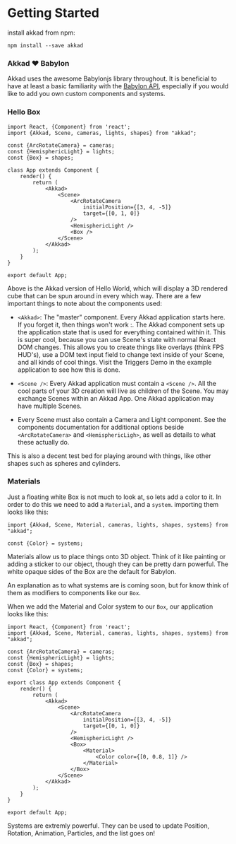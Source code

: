 Getting Started
===============

install akkad from npm:

```
npm install --save akkad
```

### Akkad :heart: Babylon

Akkad uses the awesome Babylonjs library throughout. It is beneficial to have at least a basic familiarity with the [Babylon API](http://doc.babylonjs.com/), especially if you would like to add you own custom components and systems.

### Hello Box

```
import React, {Component} from 'react';
import {Akkad, Scene, cameras, lights, shapes} from "akkad";

const {ArcRotateCamera} = cameras;
const {HemisphericLight} = lights;
const {Box} = shapes;

class App extends Component {
    render() {
        return (
            <Akkad>
                <Scene>
                    <ArcRotateCamera
                        initialPosition={[3, 4, -5]}
                        target={[0, 1, 0]}
                    />
                    <HemisphericLight />
                    <Box />
                </Scene>
            </Akkad>
        );
    }
}

export default App;
```

Above is the Akkad version of Hello World, which will display a 3D rendered cube that can be spun around in every which way. There are a few important things to note about the components used: 

- `<Akkad>`: The "master" component. Every Akkad application starts here. If you forget it, then things won't work :\. The Akkad component sets up the application state that is used for everything contained within it. This is super cool, because you can use Scene's state with normal React DOM changes. This allows you to create things like overlays (think FPS HUD's), use a DOM text input field to change text inside of your Scene, and all kinds of cool things. Visit the Triggers Demo in the example application to see how this is done.

- `<Scene />`: Every Akkad application must contain a `<Scene />`. All the cool parts of your 3D creation will live as children of the Scene. You may exchange Scenes within an Akkad App. One Akkad application may have multiple Scenes.

- Every Scene must also contain a Camera and Light component. See the components documentation for additional options beside `<ArcRotateCamera>` and `<HemisphericLigh>`, as well as details to what these actually do.

This is also a decent test bed for playing around with things, like other shapes such as spheres and cylinders.  

### Materials

Just a floating white Box is not much to look at, so lets add a color to it. In order to do this we need to add a `Material`, and a `system`. importing them looks like this:

```
import {Akkad, Scene, Material, cameras, lights, shapes, systems} from "akkad";

const {Color} = systems;
```

Materials allow us to place things onto 3D object. Think of it like painting or adding a sticker to our object, though they can be pretty darn powerful. The white opaque sides of the Box are the default for Babylon.

An explanation as to what systems are is coming soon, but for know think of them as modifiers to components like our `Box`.

When we add the Material and Color system to our `Box`, our application looks like this:

```
import React, {Component} from 'react';
import {Akkad, Scene, Material, cameras, lights, shapes, systems} from "akkad";

const {ArcRotateCamera} = cameras;
const {HemisphericLight} = lights;
const {Box} = shapes;
const {Color} = systems;

export class App extends Component {
    render() {
        return (
            <Akkad>
                <Scene>
                    <ArcRotateCamera
                        initialPosition={[3, 4, -5]}
                        target={[0, 1, 0]}
                    />
                    <HemisphericLight />
                    <Box>
                        <Material>
                            <Color color={[0, 0.8, 1]} />
                        </Material>
                    </Box>
                </Scene>
            </Akkad>
        );
    }
}

export default App;
```

Systems are extremly powerful. They can be used to update Position, Rotation, Animation, Particles, and the list goes on!

